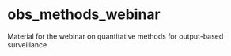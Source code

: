 # obs_methods_webinar
Material for the webinar on quantitative methods for output-based surveillance
